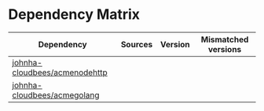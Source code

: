 # Dependency Matrix

Dependency | Sources | Version | Mismatched versions
---------- | ------- | ------- | -------------------
[johnha-cloudbees/acmenodehttp](https://github.com/johnha-cloudbees/acmenodehttp.git) |  | []() | 
[johnha-cloudbees/acmegolang](https://github.com/johnha-cloudbees/acmegolang.git) |  | []() | 

